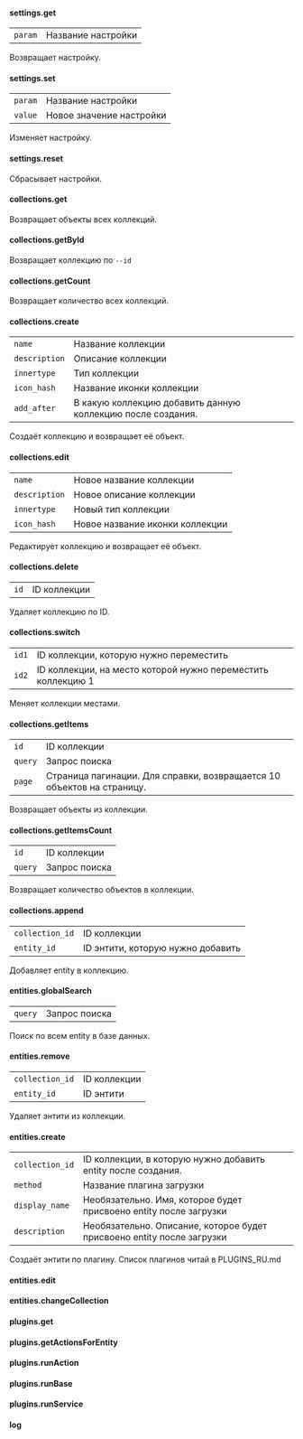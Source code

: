 #### settings.get

|||
|-|-|
|`param`|Название настройки|

Возвращает настройку.

#### settings.set

|||
|-|-|
|`param`|Название настройки|
|`value`|Новое значение настройки|

Изменяет настройку.

#### settings.reset

Сбрасывает настройки.

#### collections.get

Возвращает объекты всех коллекций.

#### collections.getById

Возвращает коллекцию по `--id`

#### collections.getCount

Возвращает количество всех коллекций.

#### collections.create

|||
|-|-|
|`name`|Название коллекции|
|`description`|Описание коллекции|
|`innertype`|Тип коллекции|
|`icon_hash`|Название иконки коллекции|
|`add_after`|В какую коллекцию добавить данную коллекцию после создания.|

Создаёт коллекцию и возвращает её объект.

#### collections.edit

|||
|-|-|
|`name`|Новое название коллекции|
|`description`|Новое описание коллекции|
|`innertype`|Новый тип коллекции|
|`icon_hash`|Новое название иконки коллекции|

Редактирует коллекцию и возвращает её объект.

#### collections.delete

|||
|-|-|
|`id`|ID коллекции|

Удаляет коллекцию по ID.

#### collections.switch

|||
|-|-|
|`id1`|ID коллекции, которую нужно переместить|
|`id2`|ID коллекции, на место которой нужно переместить коллекцию 1|

Меняет коллекции местами.

#### collections.getItems

|||
|-|-|
|`id`|ID коллекции|
|`query`|Запрос поиска|
|`page`|Страница пагинации. Для справки, возвращается 10 объектов на страницу.|

Возвращает объекты из коллекции.

#### collections.getItemsCount

|||
|-|-|
|`id`|ID коллекции|
|`query`|Запрос поиска|

Возвращает количество объектов в коллекции.

#### collections.append

|||
|-|-|
|`collection_id`|ID коллекции|
|`entity_id`|ID энтити, которую нужно добавить|

Добавляет entity в коллекцию.

#### entities.globalSearch

|||
|-|-|
|`query`|Запрос поиска|

Поиск по всем entity в базе данных.

#### entities.remove

|||
|-|-|
|`collection_id`|ID коллекции|
|`entity_id`|ID энтити|

Удаляет энтити из коллекции.

#### entities.create

|||
|-|-|
|`collection_id`|ID коллекции, в которую нужно добавить entity после создания.|
|`method`|Название плагина загрузки|
|`display_name`|Необязательно. Имя, которое будет присвоено entity после загрузки|
|`description`|Необязательно. Описание, которое будет присвоено entity после загрузки|

Создаёт энтити по плагину. Список плагинов читай в PLUGINS_RU.md

#### entities.edit

#### entities.changeCollection

#### plugins.get

#### plugins.getActionsForEntity

#### plugins.runAction

#### plugins.runBase

#### plugins.runService

#### log
